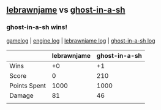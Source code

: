 ## [lebrawnjame](<../../lebrawnjame/README.md>) vs [ghost-in-a-sh](<../../ghost-in-a-sh/README.md>)
### ghost-in-a-sh wins!

[gamelog](<gamelog.json>) | [engine log](<engine>) | [lebrawnjame log](<lebrawnjame>) | [ghost-in-a-sh log](<ghost-in-a-sh>)

|              | lebrawnjame | ghost-in-a-sh |
| ------------ | ----------- | ------------- |
| Wins         |          +0 |            +1 |
| Score        |           0 |           210 |
| Points Spent |        1000 |          1000 |
| Damage       |          81 |            46 |
|              |             |               |

